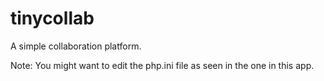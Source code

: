 # tinycollab

A simple collaboration platform.

Note: You might want to edit the php.ini file as seen in the one in this app.